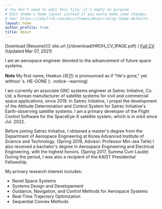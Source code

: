 ```yaml
---
# You don't need to edit this file, it's empty on purpose.
# Edit theme's home layout instead if you wanna make some changes
# See: https://jekyllrb.com/docs/themes/#overriding-theme-defaults
layout: home
author_profile: true
title: About
---
```


Download [Resume]({{ site.url }}/download/HROH_CV_1PAGE.pdf) / [Full CV]({{site.url}}/../download/HROH_CV_FULL.pdf) (Updated Mar 07, 2021) 


I am an aerospace engineer devoted to the advancement of future space systems. 

**Note** My first name, Heekun (희건) is pronounced as if "He's gone," yet without 's. HE-GONE
{: .notice--warning}

I am currently an associate GNC systems engineer at Satrec Initiative, Co. Ltd, a Korean manufacturer of satellite systems for civil and commercial space applications, since 2019. 
In Satrec Initiative, I propel the development of the Attitude Determination and Control System for Satrec Initiative's Earth-observing satellite systems. 
I am a primary developer of the Flight Control Software for the SpaceEye-X satellite system, which is in orbit since Jul. 2022.


Before joining Satrec Initiative, I obtained a master's degree from the Department of Aerospace Engineering at Korea Advanced Institute of Science and Technology. (Spring 2019, Advisor: Professor Min-Jea Tahk)
I also received a bachelor's degree in Aerospace Engineering and Electrical Engineering, with the highest honors. (Spring 2017, Summa Cum Laude) 
During the period, I was also a recipient of the KAIST Presidential Fellowship. 


My primary research interest includes: 
- Novel Space Systems 
- Systems Design and Developement
- Guidance, Navigation, and Control Methods for Aerospace Systems
- Real-Time Trajectory Optimization
- Sequential Convex Methods 


